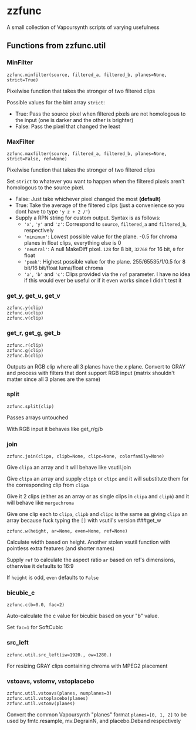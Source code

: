 # zzfunc
A small collection of Vapoursynth scripts of varying usefulness

## Functions from zzfunc.util

### MinFilter
```
zzfunc.minfilter(source, filtered_a, filtered_b, planes=None, strict=True)
```
Pixelwise function that takes the stronger of two filtered clips

Possible values for the bint array `strict`:

 - True: Pass the source pixel when filtered pixels are not homologous to the input (one is darker and the other is brighter)
 - False: Pass the pixel that changed the least
 
### MaxFilter
```
zzfunc.maxfilter(source, filtered_a, filtered_b, planes=None, strict=False, ref=None)
```
Pixelwise function that takes the stronger of two filtered clips

Set `strict` to whatever you want to happen when the filtered pixels aren't homologous to the source pixel.
- False: Just take whichever pixel changed the most **(default)**
- True: Take the average of the filtered clips (just a convenience so you dont have to type `'y z + 2 /'`)
- Supply a RPN string for custom output. Syntax is as follows:
  - `'x'`, `'y'` and `'z'`: Correspond to `source`, `filtered_a` and `filtered_b`, respectively
  - `'minimum'`: Lowest possible value for the plane. -0.5 for chroma planes in float clips, everything else is 0
  - `'neutral'`: A null MakeDiff pixel. `128` for 8 bit, `32768` for 16 bit, `0` for float
  - `'peak'`: Highest possible value for the plane. 255/65535/1/0.5 for 8 bit/16 bit/float luma/float chroma
  - `'a'`, `'b'` and `'c'`: Clips provided via the `ref` parameter. I have no idea if this would ever be useful or if it even works since I didn't test it
 
### get_y, get_u, get_v
```
zzfunc.y(clip)
zzfunc.u(clip)
zzfunc.v(clip)
```
### get_r, get_g, get_b
```
zzfunc.r(clip)
zzfunc.g(clip)
zzfunc.b(clip)
```
Outputs an RGB clip where all 3 planes have the *x* plane. Convert to GRAY and process with filters that dont support RGB input (matrix shouldn't matter since all 3 planes are the same)
### split
```
zzfunc.split(clip)
```
Passes arrays untouched

With RGB input it behaves like get_r/g/b
### join
```
zzfunc.join(clipa, clipb=None, clipc=None, colorfamily=None)
```
Give `clipa` an array and it will behave like vsutil.join

Give `clipa` an array and supply `clipb` or `clipc` and it will substitute them for the corresponding clip from `clipa`

Give it 2 clips (either as an array or as single clips in `clipa` and `clipb`) and it will behave like `mergechroma`

Give one clip each to `clipa`, `clipb` and `clipc` is the same as giving `clipa` an array because fuck typing the `[]` with vsutil's version
###get_w
```
zzfunc.w(height, ar=None, even=None, ref=None)
```
Calculate width based on height. Another stolen vsutil function with pointless extra features (and shorter names)

Supply `ref` to calculate the aspect ratio `ar` based on ref's dimensions, otherwise it defaults to 16:9

If `height` is odd, `even` defaults to `False`
### bicubic_c
```
zzfunc.c(b=0.0, fac=2)
```
Auto-calculate the c value for bicubic based on your "b" value.

Set `fac=1` for SoftCubic
### src_left
```
zzfunc.util.src_left(iw=1920., ow=1280.)
```
For resizing GRAY clips containing chroma with MPEG2 placement
### vstoavs, vstomv, vstoplacebo
```
zzfunc.util.vstoavs(planes, numplanes=3)
zzfunc.util.vstoplacebo(planes)
zzfunc.util.vstomv(planes)
```
Convert the common Vapoursynth "planes" format `planes=[0, 1, 2]` to be used by fmtc.resample, mv.DegrainN, and placebo.Deband respectively
